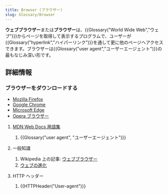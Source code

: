 ```yaml
---
title: Browser (ブラウザー)
slug: Glossary/Browser
---
```


**ウェブブラウザー**または**ブラウザー**は、{{Glossary("World Wide Web","ウェブ")}}からページを取得して表示するプログラムで、ユーザーが{{Glossary("hyperlink","ハイパーリンク")}}を通して更に他のページへアクセスできます。ブラウザーは{{Glossary("user agent","ユーザーエージェント")}}の最もなじみ深い形です。

## 詳細情報

### ブラウザーをダウンロードする

- [Mozilla Firefox](https://www.mozilla.org/ja/firefox/)
- [Google Chrome](https://www.google.com/chrome/)
- [Microsoft Edge](https://www.microsoft.com/ja-JP/edge)
- [Opera ブラウザー](https://www.opera.com/)

1. [MDN Web Docs 用語集](/ja/docs/Glossary)

    1. {{Glossary("user agent", "ユーザーエージェント")}}

2. 一般知識

    1. Wikipedia 上の記事: [ウェブブラウザー](https://ja.wikipedia.org/wiki/ウェブブラウザー)
    2. [ウェブの進化](http://www.evolutionoftheweb.com/)

3. HTTP ヘッダー

    1. {{HTTPHeader("User-agent")}}
